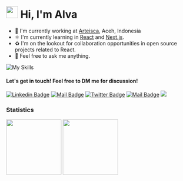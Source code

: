 <h1 class="flex"><img src="https://tva1.sinaimg.cn/large/e6c9d24egy1h1571l0uucg205k05egri.gif" width="32" />&nbsp;Hi, I'm Alva</h1>



- 🏢 I'm currently working at [Arteisca](https://instagram.com/arteisca), Aceh, Indonesia
- ⚛️ I'm currently learning in [React](https://reactjs.org) and [Next.js](https://nextjs.org).
- ♻️ I'm on the lookout for collaboration opportunities in open source projects related to React.
- 💬 Feel free to ask me anything.

![My Skills](https://skillicons.dev/icons?i=html,css,js,cloudflare,nodejs,vercel)

####  Let's get in touch! Feel free to DM me for discussion!

[![Linkedin Badge](https://img.shields.io/badge/-Alva%20Zikri%20Aldyza-0e76a8?style=flat&labelColor=0e76a8&logo=linkedin&logoColor=white)](https://www.linkedin.com/in/alvadyza/) 
[![Mail Badge](https://img.shields.io/badge/-@alvadyza-e84393?style=flat&labelColor=e84393&logo=instagram&logoColor=white)](https://instagram.com/alvadyza) 
[![Twitter Badge](https://img.shields.io/badge/-@alvadyza-1ca0f1?style=flat&labelColor=1ca0f1&logo=twitter&logoColor=white&link=https://twitter.com/aulianzaa)](https://twitter.com/alvadyza) 
[![Mail Badge](https://img.shields.io/badge/-alva@morandi.my.id-c0392b?style=flat&labelColor=c0392b&logo=gmail&logoColor=white)](mailto:alva@morandi.my.id)
[![](https://img.shields.io/github/followers/alvadyzaa?label=GitHub%20Followers)](https://github.com/alvadyzaa)
<br />

### Statistics

<span><img height="150"  src="https://github-readme-stats.vercel.app/api/top-langs/?username=alvadyzaa&layout=compact&hide=php&langs_count=6" /></span>
<span><a href="https://github.com/alvadyzaa?tab=repositories&q=&type=&language=&sort=stargazers"><img height="150" src="https://github-readme-stats.vercel.app/api?username=alvadyzaa&show_icons=true&count_private=true&hide=contribs" /></a></span>
